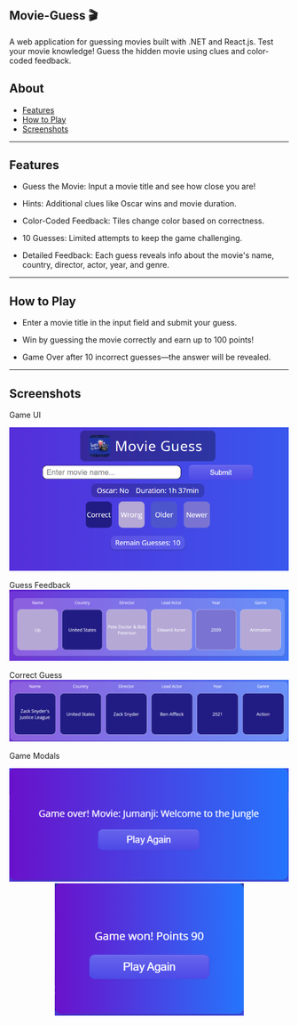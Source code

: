 ## Movie-Guess 🎬
A web application for guessing movies built with .NET and React.js.
Test your movie knowledge! Guess the hidden movie using clues and color-coded feedback.

## About

- [Features](#features)
- [How to Play](#how-to-play)
- [Screenshots](#screenshots)

---

 ## Features

- Guess the Movie: Input a movie title and see how close you are!

- Hints: Additional clues like Oscar wins and movie duration.

- Color-Coded Feedback: Tiles change color based on correctness.

- 10 Guesses: Limited attempts to keep the game challenging.

- Detailed Feedback: Each guess reveals info about the movie's name, country, director, actor, year, and genre.

---

## How to Play 

- Enter a movie title in the input field and submit your guess.

- Win by guessing the movie correctly and earn up to 100 points!

- Game Over after 10 incorrect guesses—the answer will be revealed.

---

## Screenshots
Game UI  
<div align="center">
    <img src="/Assets/UI.png">
</div>

Guess Feedback  
<img src="/Assets/Guess.png">

Correct Guess  
<img src="/Assets/CorrectGuess.png">

Game Modals  
<div align="center">
    <img src="Assets/GameOverModal.png">
    <img src="/Assets/GameWonModal.png">
</div>